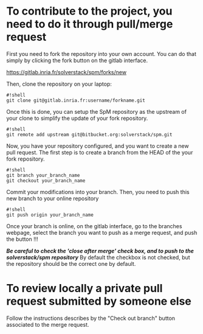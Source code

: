 # To contribute to the project, you need to do it through pull/merge request

First you need to fork the repository into your own account. You can do that simply by clicking the fork button on the gitlab interface.

https://gitlab.inria.fr/solverstack/spm/forks/new

Then, clone the repository on your laptop:
```
#!shell
git clone git@gitlab.inria.fr:username/forkname.git
```

Once this is done, you can setup the SpM repository as the upstream of your clone to simplify the update of your fork repository.
```
#!shell
git remote add upstream git@bitbucket.org:solverstack/spm.git
```

Now, you have your repository configured, and you want to create a new pull request. The first step is to create a branch from the HEAD of the your fork repository.
```
#!shell
git branch your_branch_name
git checkout your_branch_name
```

Commit your modifications into your branch. Then, you need to push this new branch to your online repository
```
#!shell
git push origin your_branch_name
```

Once your branch is online, on the gitlab interface, go to the branches webpage, select the branch you want to push as a merge request, and push the button !!!

***Be careful to check the 'close after merge' check box, and to push to the solverstack/spm repository*** By default the checkbox is not checked, but the repository should be the correct one by default.


# To review locally a private pull request submitted by someone else

Follow the instructions describes by the "Check out branch" button associated to the merge request.
